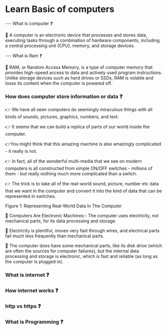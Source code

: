 # Learn Basic of computers

--- What is computer ❓

🚀 A computer is an electronic device that processes and stores data, executing tasks through a combination of hardware components, including a central processing unit (CPU), memory, and storage devices.

--- What is Ram ❓

🚀 RAM, or Random Access Memory, is a type of computer memory that provides high-speed access to data and actively used program instructions. Unlike storage devices such as hard drives or SSDs, RAM is volatile and loses its content when the computer is powered off.

### How does computer store information or data ❓

👉 We have all seen computers do seemingly miraculous things with all kinds of sounds, pictures, graphics, numbers, and text.

👉 It seems that we can build a replica of parts of our world inside the computer.

👉You might think that this amazing machine is also amazingly complicated - it really is not.

👉 In fact, all of the wonderful multi-media that we see on modern computers is all constructed from simple ON/OFF switches - millions of them - but really nothing much more complicated than a switch.

👉 The trick is to take all of the real-world sound, picture, number etc data that we want in the computer and convert it into the kind of data that can be represented in switches.

Figure 1: Representing Real-World Data In The Computer

🚀 Computers Are Electronic Machines:- The computer uses electricity, not mechanical parts, for its data processing and storage.

🚀 Electricity is plentiful, moves very fast through wires, and electrical parts fail much less frequently than mechanical parts.

🚀 The computer does have some mechanical parts, like its disk drive (which are often the sources for computer failures), but the internal data processing and storage is electronic, which is fast and reliable (as long as the computer is plugged in).

### What is internet ❓

### How internet works ❓

### http vs https ❓

### What is Programming ❓
